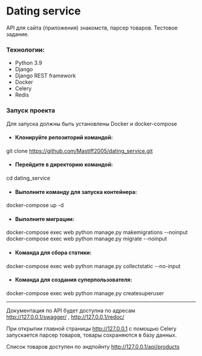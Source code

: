 # Dating service
API для сайта (приложения) знакомств, парсер товаров. Тестовое задание.
### Технологии:
* Python 3.9
* Django
* Django REST framework
* Docker
* Celery
* Redis

### Запуск проекта

Для запуска должны быть установлены Docker и docker-compose

*  #### Клонируйте репозиторий командой:

git clone https://github.com/Mastiff2005/dating_service.git

* #### Перейдите в директорию командой:

cd dating_service

* #### Выполните команду для запуска контейнера:

docker-compose up -d

* ####  Выполните миграции:

docker-compose exec web python manage.py makemigrations --noinput
docker-compose exec web python manage.py migrate --noinput

* #### Команда для сбора статики:

docker-compose exec web python manage.py collectstatic --no-input

* #### Команда для создания суперпользователя:

docker-compose exec web python manage.py createsuperuser
***

Документация по API будет доступна по адресам http://127.0.0.1/swagger/ , http://127.0.0.1/redoc/

При открытии главной страницы http://127.0.0.1 с помощью Celery запускается парсер товаров, товары сохраняются в базу данных.

Список товаров доступен по эндпойнту http://127.0.0.1/api/products
